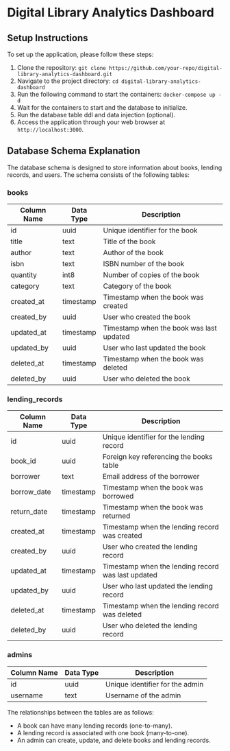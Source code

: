 **Digital Library Analytics Dashboard**
=====================================

**Setup Instructions**
--------------------

To set up the application, please follow these steps:

1. Clone the repository: `git clone https://github.com/your-repo/digital-library-analytics-dashboard.git`
2. Navigate to the project directory: `cd digital-library-analytics-dashboard`
3. Run the following command to start the containers: `docker-compose up -d`
4. Wait for the containers to start and the database to initialize.
5. Run the database table ddl and data injection (optional).
6. Access the application through your web browser at `http://localhost:3000`.

**Database Schema Explanation**
-----------------------------

The database schema is designed to store information about books, lending records, and users. The schema consists of the following tables:

### books

| Column Name | Data Type | Description |
| --- | --- | --- |
| id | uuid | Unique identifier for the book |
| title | text | Title of the book |
| author | text | Author of the book |
| isbn | text | ISBN number of the book |
| quantity | int8 | Number of copies of the book |
| category | text | Category of the book |
| created_at | timestamp | Timestamp when the book was created |
| created_by | uuid | User who created the book |
| updated_at | timestamp | Timestamp when the book was last updated |
| updated_by | uuid | User who last updated the book |
| deleted_at | timestamp | Timestamp when the book was deleted |
| deleted_by | uuid | User who deleted the book |

### lending_records

| Column Name | Data Type | Description |
| --- | --- | --- |
| id | uuid | Unique identifier for the lending record |
| book_id | uuid | Foreign key referencing the books table |
| borrower | text | Email address of the borrower |
| borrow_date | timestamp | Timestamp when the book was borrowed |
| return_date | timestamp | Timestamp when the book was returned |
| created_at | timestamp | Timestamp when the lending record was created |
| created_by | uuid | User who created the lending record |
| updated_at | timestamp | Timestamp when the lending record was last updated |
| updated_by | uuid | User who last updated the lending record |
| deleted_at | timestamp | Timestamp when the lending record was deleted |
| deleted_by | uuid | User who deleted the lending record |

### admins

| Column Name | Data Type | Description |
| --- | --- | --- |
| id | uuid | Unique identifier for the admin |
| username | text | Username of the admin |

The relationships between the tables are as follows:

* A book can have many lending records (one-to-many).
* A lending record is associated with one book (many-to-one).
* An admin can create, update, and delete books and lending records.
